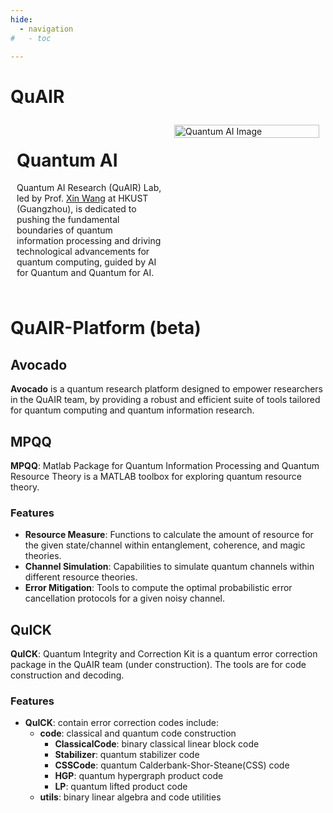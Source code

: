 ```yaml
---
hide:
  - navigation
#   - toc

---
```


# QuAIR

<div style="display: flex; align-items: flex-start;">
  <div style="flex: 1; padding: 10px;">
    <h1>Quantum AI</h1>
    <p>Quantum AI Research (QuAIR) Lab, led by Prof. <a href="https://www.quair.group">Xin Wang</a> at HKUST (Guangzhou), is dedicated to pushing the fundamental boundaries of quantum information processing and driving technological advancements for quantum computing, guided by AI for Quantum and Quantum for AI.</p>
  </div>
  <div style="flex: 1; padding: 10px;">
    <img src="https://www.quair.group/media/welcome_hu01b1aaffad28f84349178a25160d6ab1_1045841_1200x0_resize_q75_lanczos.jpg" alt="Quantum AI Image" style="width: 100%;">
  </div>
</div>


# QuAIR-Platform (beta)

## Avocado
**Avocado** is a quantum research platform designed to empower researchers in the QuAIR team, by providing a robust and efficient suite of tools tailored for quantum computing and quantum information research.

## MPQQ
**MPQQ**: Matlab Package for Quantum Information Processing and Quantum Resource Theory is a MATLAB toolbox for exploring quantum resource theory.

### Features
- **Resource Measure**: Functions to calculate the amount of resource for the given state/channel within entanglement, coherence, and magic theories. 
- **Channel Simulation**: Capabilities to simulate quantum channels within different resource theories.
- **Error Mitigation**: Tools to compute the optimal probabilistic error cancellation protocols for a given noisy channel.

## QuICK
**QuICK**: Quantum Integrity and Correction Kit is a quantum error correction package in the QuAIR team (under construction). The tools are for code construction and decoding.

### Features
- **QuICK**: contain error correction codes include:
  - **code**: classical and quantum code construction
    - **ClassicalCode**: binary classical linear block code
    - **Stabilizer**: quantum stabilizer code
    - **CSSCode**: quantum Calderbank-Shor-Steane(CSS) code
    - **HGP**: quantum hypergraph product code
    - **LP**: quantum lifted product code
  - **utils**: binary linear algebra and code utilities